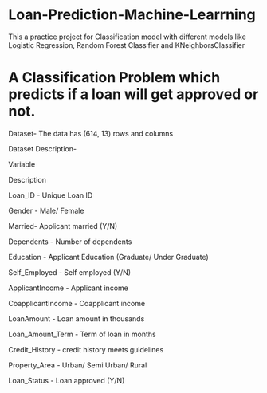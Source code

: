 # Loan-Prediction-Machine-Learrning


This a practice project for Classification model with different models like Logistic Regression, Random Forest Classifier and KNeighborsClassifier



# A Classification Problem which predicts if a loan will get approved or not.

Dataset- The data has (614, 13) rows and columns

Dataset Description-

Variable

Description

Loan_ID - Unique Loan ID

Gender - Male/ Female

Married- Applicant married (Y/N)

Dependents - Number of dependents

Education - Applicant Education (Graduate/ Under Graduate)

Self_Employed - Self employed (Y/N)

ApplicantIncome - Applicant income

CoapplicantIncome - Coapplicant income

LoanAmount - Loan amount in thousands

Loan_Amount_Term - Term of loan in months

Credit_History - credit history meets guidelines

Property_Area - Urban/ Semi Urban/ Rural

Loan_Status - Loan approved (Y/N)
